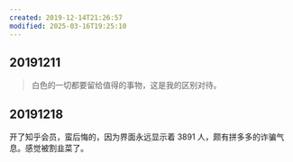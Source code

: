 ```yaml
---
created: 2019-12-14T21:26:57
modified: 2025-03-16T19:25:10
---
```


## 20191211

> 白色的一切都要留给值得的事物，这是我的区别对待。

## 20191218

开了知乎会员，蛮后悔的，因为界面永远显示着 3891 人，颇有拼多多的诈骗气息。感觉被割韭菜了。
